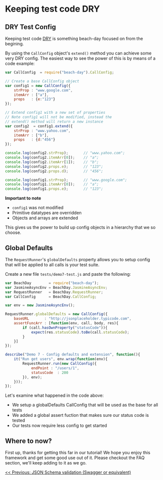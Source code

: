 # Keeping test code DRY 

## DRY Test Config

Keeping test code [DRY](https://en.wikipedia.org/wiki/Don%27t_repeat_yourself) is something beach-day focused on from the begining. 

By using the `CallConfig` object's `extend()` method you can achieve some very DRY config. The easiest way to see the power of this is by means of a code example:

```javascript
var CallConfig  = require("beach-day").CallConfig;

// Create a base CallConfig object
var config1 = new CallConfig({
    strProp : "www.google.com",
    itemArr : ["a"],
    props   : {e:"123"}
});

// Extend config1 with a new set of properties
// Note config1 will not be modified, instead the
// extend() method will return a new instance
var config2  = config1.extend({
    strProp : "www.yahoo.com",
    itemArr : ["b"],
    props   : {d:"456"}
});

console.log(config2.strProp);       // "www.yahoo.com";
console.log(config2.itemArr[0]);    // "a";
console.log(config2.itemArr[1]);    // "b";
console.log(config2.props.e);       // "123";
console.log(config2.props.d);       // "456";

console.log(config1.strProp);       // "www.google.com";
console.log(config1.itemArr[0]);    // "a";
console.log(config1.props.e);       // "123";
```

**Important to note**
- `config1` was not modified
- Primitive datatypes are overridden
- Objects and arrays are extended

This gives us the power to build up config objects in a hierarchy that we so choose.

## Global Defaults

The `RequestRunner`'s `globalDefaults` property allows you to setup config that will be applied to all calls is your test suite.  

Create a new file `tests/demo7-test.js` and paste the following:
```javascript
var BeachDay        = require("beach-day");
var JasmineAsyncEnv = BeachDay.JasmineAsyncEnv;
var RequestRunner   = BeachDay.RequestRunner;
var CallConfig      = BeachDay.CallConfig;

var env = new JasmineAsyncEnv();

RequestRunner.globalDefaults = new CallConfig({
    baseURL       : "http://jsonplaceholder.typicode.com",
    assertFuncArr : [function(env, call, body, res){
        if (call.hasOwnProperty("statusCode")){
            expect(res.statusCode).toBe(call.statusCode);
        }
    }]
});

describe("Demo 7 - Config defaults and extension", function(){
    it("Run get users", env.wrap(function(env){
        RequestRunner.run(new CallConfig({
            endPoint : "/users/1",
            statusCode  : 200
        }), env);
    }));
});
```

Let's examine what happened in the code above:

 - We setup a globalDefaults CallConfig that will be used as the base for all tests
 - We added a global assert fuction that makes sure our status code is tested
 - Our tests now require less config to get started

## Where to now?
First up, thanks for getting this far in our tutorial! We hope you enjoy this framework and get some good use out of it.
Please checkout the FAQ section, we'll keep adding to it as we go.


[<< Previous: JSON Schema validation (Swagger or equivalent)](step6.md)